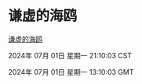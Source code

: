 # 谦虚的海鸥
[谦虚的海鸥](http://219.139.198.87:56308/qxdho/course/base/hotlink/index.php)

2024年 07月 01日 星期一 21:10:03 CST

2024年 07月 01日 星期一 13:10:03 GMT
